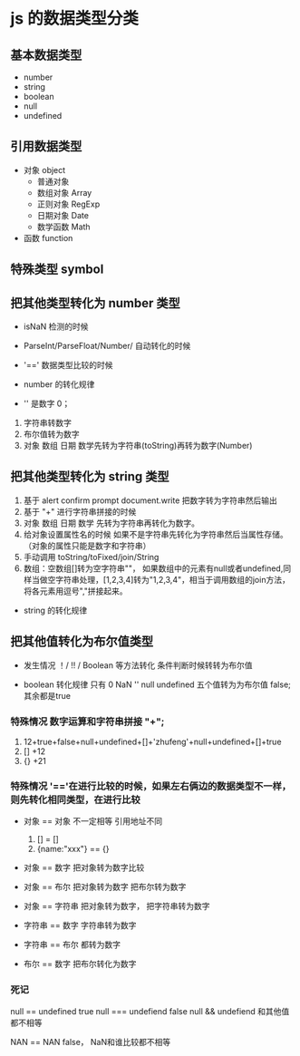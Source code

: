 # js 的数据类型分类
## 基本数据类型
- number
- string
- boolean
- null
- undefined
## 引用数据类型
- 对象 object
    - 普通对象
    - 数组对象 Array
    - 正则对象 RegExp
    - 日期对象 Date 
    - 数学函数 Math
- 函数 function

## 特殊类型 symbol

## 把其他类型转化为 number 类型

- isNaN 检测的时候

- ParseInt/ParseFloat/Number/ 自动转化的时候

- '==' 数据类型比较的时候

- number 的转化规律 
* '' 是数字 0；
1. 字符串转数字
2. 布尔值转为数字
3. 对象 数组 日期 数学先转为字符串(toString)再转为数字(Number)

## 把其他类型转化为 string 类型
1. 基于 alert confirm prompt document.write 把数字转为字符串然后输出
2. 基于 "+" 进行字符串拼接的时候
3. 对象 数组 日期 数学 先转为字符串再转化为数字。
4. 给对象设置属性名的时候 如果不是字符串先转化为字符串然后当属性存储。（对象的属性只能是数字和字符串）
5. 手动调用 toString/toFixed/join/String
6. 数组：空数组[]转为空字符串""，
    如果数组中的元素有null或者undefined,同样当做空字符串处理，[1,2,3,4]转为"1,2,3,4"，相当于调用数组的join方法，将各元素用逗号","拼接起来。


- string 的转化规律 


## 把其他值转化为布尔值类型
- 发生情况
 ！/ !! / Boolean 等方法转化
 条件判断时候转转为布尔值


- boolean 转化规律
 只有 0 NaN '' null undefined 五个值转为为布尔值 false; 其余都是true



### 特殊情况 数字运算和字符串拼接 "+";
1. 12+true+false+null+undefined+[]+'zhufeng'+null+undefined+[]+true
2. [] +12
3. {} +21
### 特殊情况 '=='在进行比较的时候，如果左右俩边的数据类型不一样，则先转化相同类型，在进行比较
- 对象 == 对象 不一定相等 引用地址不同

    1. [] = []
    2. {name:"xxx"} == {} 
- 对象 == 数字 把对象转为数字比较

- 对象 == 布尔 把对象转为数字 把布尔转为数字

- 对象 == 字符串 把对象转为数字， 把字符串转为数字

- 字符串 == 数字 字符串转为数字

- 字符串 == 布尔 都转为数字

- 布尔 == 数字 把布尔转化为数字


### 死记
null == undefined true
null === undefiend false
null && undefiend 和其他值都不相等

NAN == NAN false， NaN和谁比较都不相等








